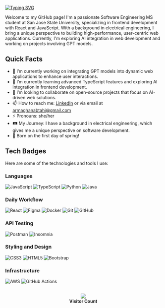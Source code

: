 [![Typing SVG](https://readme-typing-svg.demolab.com?font=Fira+Code&weight=700&size=30&pause=1000&color=C83B50&background=47474700&width=435&lines=Hi!+I'm+Armaghan+Abtahi)](https://git.io/typing-svg)


Welcome to my GitHub page! I'm a passionate Software Engineering MS student at San Jose State University, specializing in frontend development with React and JavaScript. With a background in electrical engineering, I bring a unique perspective to building high-performance, user-centric web applications. Currently, I'm exploring AI integration in web development and working on projects involving GPT models.


## Quick Facts ##
- 🔭 I’m currently working on integrating GPT models into dynamic web applications to enhance user interactions.
- 🌱 I’m currently learning advanced TypeScript features and exploring AI integration in frontend development.
- 👯 I’m looking to collaborate on open-source projects that focus on AI-driven web solutions.
- 📫 How to reach me: [LinkedIn](https://www.linkedin.com/in/armaghan-abtahi/) or via email at [armaghanabtahi@gmail.com](mailto:armaghanabtahi@gmail.com)
- ⚡ Pronouns: she/her
- 🛤️ My Journey: I have a background in electrical engineering, which gives me a unique perspective on software development.
- 🌸 Born on the first day of spring! 

## Tech Badges ##
Here are some of the technologies and tools I use:

### Languages ###
![JavaScript](https://img.shields.io/badge/JavaScript-F7DF1E?style=for-the-badge&logo=javascript&logoColor=black)
![TypeScript](https://img.shields.io/badge/TypeScript-3178C6?style=for-the-badge&logo=typescript&logoColor=white)
![Python](https://img.shields.io/badge/Python-3776AB?style=for-the-badge&logo=python&logoColor=white)
![Java](https://img.shields.io/badge/Java-007396?style=for-the-badge&logo=openjdk&logoColor=white)

### Daily Workflow ###
![React](https://img.shields.io/badge/React-61DAFB?style=for-the-badge&logo=react&logoColor=black)
![Figma](https://img.shields.io/badge/Figma-F24E1E?style=for-the-badge&logo=figma&logoColor=white)
![Docker](https://img.shields.io/badge/Docker-2496ED?style=for-the-badge&logo=docker&logoColor=white)
![Git](https://img.shields.io/badge/Git-F05032?style=for-the-badge&logo=git&logoColor=white)
![GitHub](https://img.shields.io/badge/GitHub-181717?style=for-the-badge&logo=github&logoColor=white)


### API Testing ###
![Postman](https://img.shields.io/badge/Postman-FF6C37?style=for-the-badge&logo=postman&logoColor=white)
![Insomnia](https://img.shields.io/badge/Insomnia-4000BF?style=for-the-badge&logo=insomnia&logoColor=white)

### Styling and Design ###
![CSS3](https://img.shields.io/badge/CSS3-1572B6?style=for-the-badge&logo=css3&logoColor=white)
![HTML5](https://img.shields.io/badge/HTML5-E34F26?style=for-the-badge&logo=html5&logoColor=white)
![Bootstrap](https://img.shields.io/badge/Bootstrap-7952B3?style=for-the-badge&logo=bootstrap&logoColor=white)

### Infrastructure ###
![AWS](https://img.shields.io/badge/AWS-232F3E?style=for-the-badge&logo=amazonaws&logoColor=white)
![GitHub Actions](https://img.shields.io/badge/GitHub_Actions-2088FF?style=for-the-badge&logo=githubactions&logoColor=white)


<p align="center"> 
<br>
<img src="https://profile-counter.glitch.me/yourusername/count.svg" />
<br>
<strong>Visitor Count</strong>
</p>

